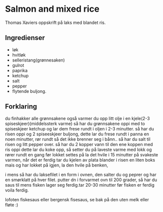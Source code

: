 # Salmon and mixed rice

Thomas Xaviers oppskrift på laks med blandet ris.

## Ingredienser

- løk
- hvitløk
- selleristang(grønnesaken)
- gulrot
- paprika
- ketchup
- salt
- pepper
- flytende buljong.


## Forklaring

du finhakker alle grønnsakene også varmer du opp litt olje i en kjele(2-3 spiseskjeer)(middelssterk varme)
så har du grønnsakene oppi med to spiseskjeer ketchup og lar dem frese rundt i oljen i 2-3 minutter.
så har du risen oppi og 2 spiseeskjeer buljong, dette lar du frese rundt i panna en noen minutter, rør rundt så det ikke brenner seg i bånn.. så har du salt til risen og litt pepper over.
så har du 2 kopper vann til den ene koppen med ris oppi
dette lar du koke opp, så setter du på laveste varme med lokk
og rører rundt en gang før lokket settes på
la det hvile i 15 minutter på svakeste varmen, når det er ferdig tar du kjelen av plata blander i risen en liten boks mais og har lokket på igjen, la den hvile på benken, 

i mens så har du laksefilet i en form i ovnen, den salter du og peprer og har en smørklatt på hver filet.
putter dn i forvarmet ovn til 200 grader, så har du saus til mens fisken lager seg ferdig.tar 20-30 minutter før fisken er ferdig
voila ferdig.

lofoten fiskesaus eller bergensk fisesaus, se bak på den uten melk eller fløte :)

